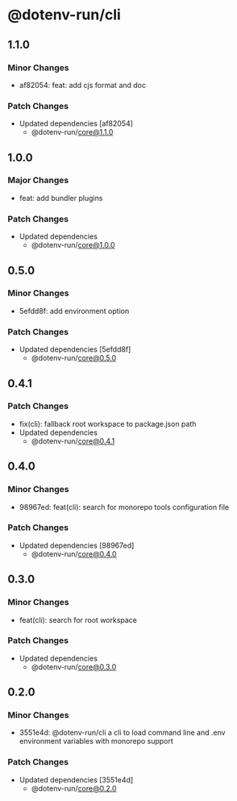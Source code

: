 # @dotenv-run/cli

## 1.1.0

### Minor Changes

- af82054: feat: add cjs format and doc

### Patch Changes

- Updated dependencies [af82054]
  - @dotenv-run/core@1.1.0

## 1.0.0

### Major Changes

- feat: add bundler plugins

### Patch Changes

- Updated dependencies
  - @dotenv-run/core@1.0.0

## 0.5.0

### Minor Changes

- 5efdd8f: add environment option

### Patch Changes

- Updated dependencies [5efdd8f]
  - @dotenv-run/core@0.5.0

## 0.4.1

### Patch Changes

- fix(cli): fallback root workspace to package.json path
- Updated dependencies
  - @dotenv-run/core@0.4.1

## 0.4.0

### Minor Changes

- 98967ed: feat(cli): search for monorepo tools configuration file

### Patch Changes

- Updated dependencies [98967ed]
  - @dotenv-run/core@0.4.0

## 0.3.0

### Minor Changes

- feat(cli): search for root workspace

### Patch Changes

- Updated dependencies
  - @dotenv-run/core@0.3.0

## 0.2.0

### Minor Changes

- 3551e4d: @dotenv-run/cli a cli to load command line and .env environment variables with monorepo support

### Patch Changes

- Updated dependencies [3551e4d]
  - @dotenv-run/core@0.2.0

